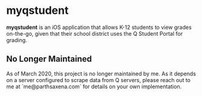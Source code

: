 <h1>myqstudent</h1>

<strong>myqstudent</strong> is an iOS application that allows K-12 students to view grades on-the-go, given that their school district uses the Q Student Portal for grading.

<h2>No Longer Maintained</h2>
As of March 2020, this project is no longer maintained by me. As it depends on a server configured to scrape data from Q servers, please reach out to me at `me@parthsaxena.com` for details on your own implementation.

